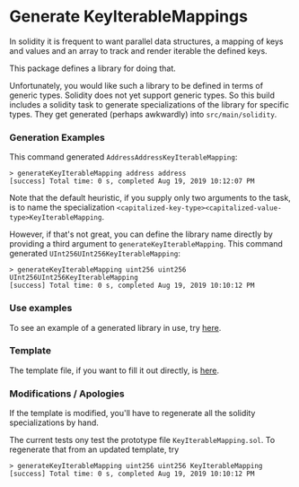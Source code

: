 # Generate KeyIterableMappings

In solidity it is frequent to want parallel data structures, a mapping of keys and values and an
array to track and render iterable the defined keys.

This package defines a library for doing that.

Unfortunately, you would like such a library to be defined in terms of generic types. Solidity does
not yet support generic types. So this build includes a solidity task to generate specializations of
the library for specific types. They get generated (perhaps awkwardly) into `src/main/solidity`.

### Generation Examples

This command generated `AddressAddressKeyIterableMapping`:

```
> generateKeyIterableMapping address address
[success] Total time: 0 s, completed Aug 19, 2019 10:12:07 PM
```


Note that the default heuristic, if you supply only two arguments to the task, is to name
the specialization `<capitalized-key-type><capitalized-value-type>KeyIterableMapping`.

However, if that's not great, you can define the library name directly by providing a third
argument to `generateKeyIterableMapping`. This command generated `UInt256UInt256KeyIterableMapping`:

```
> generateKeyIterableMapping uint256 uint256 UInt256UInt256KeyIterableMapping
[success] Total time: 0 s, completed Aug 19, 2019 10:10:12 PM
```

### Use examples

To see an example of a generated library in use, try [here](src/test/solidity/KeyIterableMappingHolder.sol).

### Template

The template file, if you want to fill it out directly, is [here](project/src/main/resources/template.sol).

### Modifications / Apologies

If the template is modified, you'll have to regenerate all the solidity specializations by hand.

The current tests ony test the prototype file `KeyIterableMapping.sol`. To regenerate that from an updated template, try

```
> generateKeyIterableMapping uint256 uint256 KeyIterableMapping
[success] Total time: 0 s, completed Aug 19, 2019 10:10:12 PM
```

